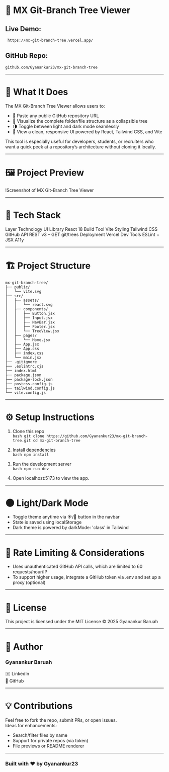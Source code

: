 # 🌳 MX Git-Branch Tree Viewer

## Live Demo:

``` https://mx-git-branch-tree.vercel.app/```


 
## GitHub Repo:

 ``` github.com/Gyanankur23/mx-git-branch-tree ```

---

# 🚀 What It Does

The MX Git-Branch Tree Viewer allows users to:

- 📝 Paste any public GitHub repository URL
- 🌲 Visualize the complete folder/file structure as a collapsible tree
- 🌗 Toggle between light and dark mode seamlessly
- 🎨 View a clean, responsive UI powered by React, Tailwind CSS, and Vite

This tool is especially useful for developers, students, or recruiters who want a quick peek at a repository’s architecture without cloning it locally.

---

# 🖼️ Project Preview

!Screenshot of MX Git-Branch Tree Viewer <!-- Replace this with an actual screenshot if you wish -->

---

# 🧠 Tech Stack

Layer  Technology
UI Library  React 18
Build Tool  Vite
Styling  Tailwind CSS
GitHub API  REST v3 – GET git/trees
Deployment  Vercel
Dev Tools  ESLint + JSX A11y

---

# 🏗️ Project Structure

```
mx-git-branch-tree/
├── public/
│   └── vite.svg
├── src/
│   ├── assets/
│   │   └── react.svg
│   ├── components/
│   │   ├── Button.jsx
│   │   ├── Input.jsx
│   │   ├── NavBar.jsx
│   │   ├── Footer.jsx
│   │   └── TreeView.jsx
│   ├── pages/
│   │   └── Home.jsx
│   ├── App.jsx
│   ├── App.css
│   ├── index.css
│   └── main.jsx
├── .gitignore
├── .eslintrc.cjs
├── index.html
├── package.json
├── package-lock.json
├── postcss.config.js
├── tailwind.config.js
└── vite.config.js
```

---

# ⚙️ Setup Instructions

1. Clone this repo  
   `bash
   git clone https://github.com/Gyanankur23/mx-git-branch-tree.git
   cd mx-git-branch-tree
   `

2. Install dependencies  
   `bash
   npm install
   `

3. Run the development server  
   `bash
   npm run dev
   `

4. Open localhost:5173 to view the app.

---

# 🌑 Light/Dark Mode

- Toggle theme anytime via ☀️/🌙 button in the navbar
- State is saved using localStorage
- Dark theme is powered by darkMode: 'class' in Tailwind

---

# 🔐 Rate Limiting & Considerations

- Uses unauthenticated GitHub API calls, which are limited to 60 requests/hour/IP
- To support higher usage, integrate a GitHub token via .env and set up a proxy (optional)

---

# 📄 License

This project is licensed under the MIT License © 2025 Gyanankur Baruah

---

# 🙌 Author

### Gyanankur Baruah  
✉️ LinkedIn  
🔗 GitHub

---

# 💡 Contributions

Feel free to fork the repo, submit PRs, or open issues.  
Ideas for enhancements:
- Search/filter files by name
- Support for private repos (via token)
- File previews or README renderer

---

### Built with ❤️ by Gyanankur23
